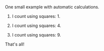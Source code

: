 One small example with automatic calculations.

  1) I count using squares: 1.

  1) I count using squares: 4.

  1) I count using squares: 9.

That's all!
